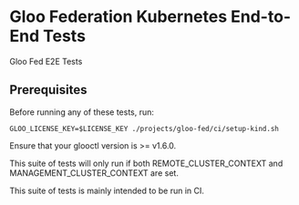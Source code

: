 # Gloo Federation Kubernetes End-to-End Tests
Gloo Fed E2E Tests

## Prerequisites
Before running any of these tests, run:
```
GLOO_LICENSE_KEY=$LICENSE_KEY ./projects/gloo-fed/ci/setup-kind.sh
```

Ensure that your glooctl version is >= v1.6.0.

This suite of tests will only run if both REMOTE_CLUSTER_CONTEXT
and MANAGEMENT_CLUSTER_CONTEXT are set.

This suite of tests is mainly intended to be run in CI.